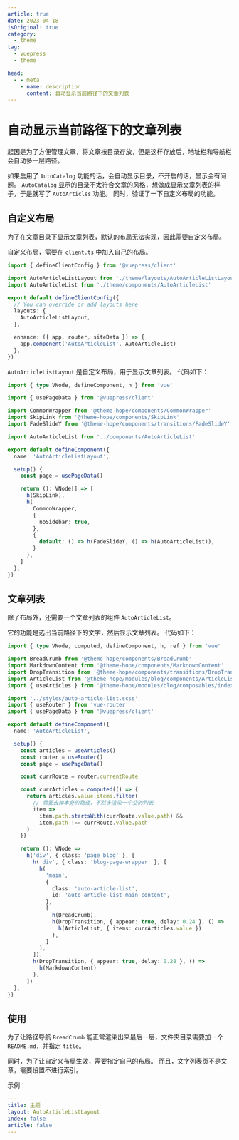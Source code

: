 ```yaml
---
article: true
date: 2023-04-18
isOriginal: true
category:
  - theme
tag:
  - vuepress
  - theme

head:
  - - meta
    - name: description
      content: 自动显示当前路径下的文章列表
---
```


# 自动显示当前路径下的文章列表

起因是为了方便管理文章，将文章按目录存放，但是这样存放后，地址栏和导航栏会自动多一层路径。

如果启用了 `AutoCatalog` 功能的话，会自动显示目录，不开启的话，显示会有问题。
`AutoCatalog` 显示的目录不太符合文章的风格，想做成显示文章列表的样子，于是就写了 `AutoArticles` 功能。
同时，验证了一下自定义布局的功能。

## 自定义布局

为了在文章目录下显示文章列表，默认的布局无法实现，因此需要自定义布局。

自定义布局，需要在 `client.ts` 中加入自己的布局。

```ts {9}
import { defineClientConfig } from '@vuepress/client'

import AutoArticleListLayout from './theme/layouts/AutoArticleListLayout'
import AutoArticleList from './theme/components/AutoArticleList'

export default defineClientConfig({
  // You can override or add layouts here
  layouts: {
    AutoArticleListLayout,
  },

  enhance: ({ app, router, siteData }) => {
    app.component('AutoArticleList', AutoArticleList)
  },
})
```

`AutoArticleListLayout` 是自定义布局，用于显示文章列表。
代码如下：

```ts
import { type VNode, defineComponent, h } from 'vue'

import { usePageData } from '@vuepress/client'

import CommonWrapper from '@theme-hope/components/CommonWrapper'
import SkipLink from '@theme-hope/components/SkipLink'
import FadeSlideY from '@theme-hope/components/transitions/FadeSlideY'

import AutoArticleList from '../components/AutoArticleList'

export default defineComponent({
  name: 'AutoArticleListLayout',

  setup() {
    const page = usePageData()

    return (): VNode[] => [
      h(SkipLink),
      h(
        CommonWrapper,
        {
          noSidebar: true,
        },
        {
          default: () => h(FadeSlideY, () => h(AutoArticleList)),
        }
      ),
    ]
  },
})
```

## 文章列表

除了布局外，还需要一个文章列表的组件 `AutoArticleList`。

它的功能是选出当前路径下的文字，然后显示文章列表。
代码如下：

```ts
import { type VNode, computed, defineComponent, h, ref } from 'vue'

import BreadCrumb from '@theme-hope/components/BreadCrumb'
import MarkdownContent from '@theme-hope/components/MarkdownContent'
import DropTransition from '@theme-hope/components/transitions/DropTransition'
import ArticleList from '@theme-hope/modules/blog/components/ArticleList'
import { useArticles } from '@theme-hope/modules/blog/composables/index'

import '../styles/auto-article-list.scss'
import { useRouter } from 'vue-router'
import { usePageData } from '@vuepress/client'

export default defineComponent({
  name: 'AutoArticleList',

  setup() {
    const articles = useArticles()
    const router = useRouter()
    const page = usePageData()

    const currRoute = router.currentRoute

    const currArticles = computed(() => {
      return articles.value.items.filter(
        // 需要去掉本身的路径，不然多渲染一个空的列表
        item =>
          item.path.startsWith(currRoute.value.path) &&
          item.path !== currRoute.value.path
      )
    })

    return (): VNode =>
      h('div', { class: 'page blog' }, [
        h('div', { class: 'blog-page-wrapper' }, [
          h(
            'main',
            {
              class: 'auto-article-list',
              id: 'auto-article-list-main-content',
            },
            [
              h(BreadCrumb),
              h(DropTransition, { appear: true, delay: 0.24 }, () =>
                h(ArticleList, { items: currArticles.value })
              ),
            ]
          ),
        ]),
        h(DropTransition, { appear: true, delay: 0.28 }, () =>
          h(MarkdownContent)
        ),
      ])
  },
})
```

## 使用

为了让路径导航 `BreadCrumb` 能正常渲染出来最后一层，文件夹目录需要加一个 `README.md`，并指定 `title`。

同时，为了让自定义布局生效，需要指定自己的布局。
而且，文字列表页不是文章，需要设置不进行索引。

示例：

```yml
---
title: 主题
layout: AutoArticleListLayout
index: false
article: false
---
```
